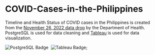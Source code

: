 # COVID-Cases-in-the-Philippines
Timeline and Health Status of COVID cases in the Philippines is created from the [November 26, 2022 data drop](https://data.gov.ph/index/public/dataset/COVID-19%20DOH%20Data%20Drop%20%28November%2026,%202022%29/vuo95enr-tttu-24cu-3x70-agzd8kcvhkop) by the Department of Health.
PostgreSQL is used for data cleaning and [Tableau](https://public.tableau.com/app/profile/jethro.elijah.bolima/viz/P1_COVIDCasesinthePhilippinesDataDropfromNovember112022/MonthlyTimelineofCOVIDCases-D) is used for data visualization.

<img src="https://img.shields.io/badge/PostgreSQL-blue?style=for-the-badge&logo=postgresql&logoColor=white" alt="PostgreSQL Badge"/>&nbsp;
<img src="https://img.shields.io/badge/Tableau-yellow?style=for-the-badge&logo=tableau&logoColor=red" alt="Tableau Badge"/>;
